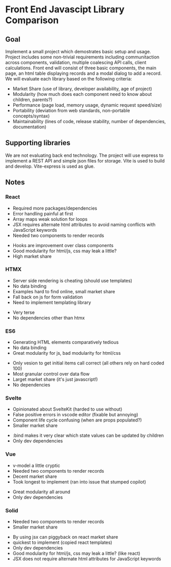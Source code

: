 # Front End Javascipt Library Comparison

## Goal
Implement a small project which demostrates basic setup and usage. Project includes some non-trivial 
requirements including communitaction across components, validation, multiple coalescing API calls, 
client calculations. Front end will consist of three basic components, the main page, an html table
displaying records and a modal dialog to add a record. We will evaluate each library based on the 
following criteria:

- Market Share (use of library, developer availability, age of project)
- Modularity (how much does each component need to know about children, parents?)
- Performance (page load, memory usage, dynamic request speed/size)
- Portability (deviation from web standards, non-portable concepts/syntax)
- Maintainability (lines of code, release stability, number of dependencies, documentation)

## Supporting libraries
We are not evaluating back end technology. The project will use express to implement a REST API and 
simple json files for storage. Vite is used to build and develop. Vite-express is used as glue.

## Notes

### React
- Required more packages/dependencies
- Error handling painful at first
- Array maps weak solution for loops
- JSX requires alternate html attributes to avoid naming conflicts with JavaScript keywords
- Needed two components to render records
+ Hooks are improvement over class components
+ Good modularity for html/js, css may leak a little?
+ High market share

### HTMX 
- Server side rendering is cheating (should use templates)
- No data binding
- Examples hard to find online, small market share
- Fall back on js for form validation
- Need to implement templating library
+ Very terse
+ No dependencies other than htmx

### ES6 
- Generating HTML elements comparatively tedious
- No data binding
- Great modularity for js, bad modularity for html/css
+ Only vesion to get initial items call correct (all others rely on hard coded 100)
+ Most granular control over data flow
+ Larget market share (it's just javascript!)
+ No dependencies

### Svelte 
- Opinionated about SvelteKit (harded to use without)
- False positive errors in vscode editor (fixable but annoying)
- Component life cycle confusing (when are props populated?)
- Smaller market share
+ :bind makes it very clear which state values can be updated by children
+ Only dev dependencies

### Vue
- v-model a little cryptic
- Needed two components to render records
- Decent market share
- Took longest to implement (ran into issue that stumped copilot)
+ Great modularity all around
+ Only dev dependencies

### Solid
- Needed two components to render records
- Smaller market share
+ By using jsx can piggyback on react market share
+ quickest to implement (copied react templates)
+ Only dev dependencies
+ Good modularity for html/js, css may leak a little? (like react)
+ JSX does not require alternate html attributes for JavaScript keywords